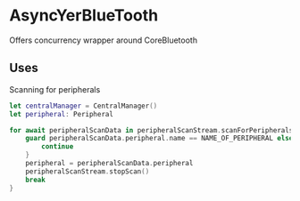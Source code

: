 # AsyncYerBlueTooth
Offers concurrency wrapper around CoreBluetooth

## Uses

Scanning for peripherals

```swift
let centralManager = CentralManager()
let peripheral: Peripheral

for await peripheralScanData in peripheralScanStream.scanForPeripherals() {
    guard peripheralScanData.peripheral.name == NAME_OF_PERIPHERAL else {
        continue
    }
    peripheral = peripheralScanData.peripheral
    peripheralScanStream.stopScan()
    break
}
```
